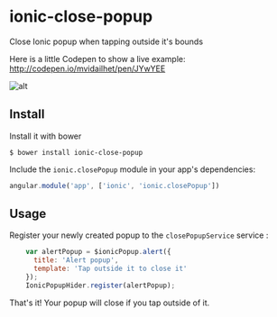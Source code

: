 # ionic-close-popup
Close Ionic popup when tapping outside it's bounds

Here is a little Codepen to show a live example: http://codepen.io/mvidailhet/pen/JYwYEE

![alt](http://i.imgur.com/mBTNIMs.gif)

## Install

Install it with bower

```shell
$ bower install ionic-close-popup
```

Include the `ionic.closePopup` module in your app's dependencies:

```javascript
angular.module('app', ['ionic', 'ionic.closePopup'])
```

## Usage

Register your newly created popup to the `closePopupService` service :

```javascript
    var alertPopup = $ionicPopup.alert({
      title: 'Alert popup',
      template: 'Tap outside it to close it'
    });
    IonicPopupHider.register(alertPopup);
```

That's it! Your popup will close if you tap outside of it.
